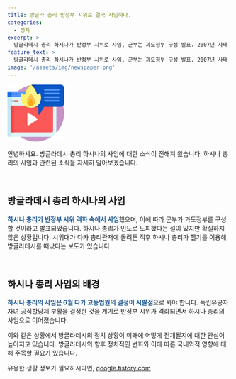 ```yaml
---
title: 방글라 총리 반정부 시위로 결국 사임하다.
categories:
  - 정치
excerpt: >
  방글라데시 총리 하시나가 반정부 시위로 사임, 군부는 과도정부 구성 발표. 2007년 사태 때도 군 지원 과도정부 세워. 하시나 총리 인도로 도피설,확실하지 않음. 시위대가 총리관저로 몰려 헬기로 도피. 반정부 시위는 지난 6월 독립유공자 자녀 공직할당제 부활 결정으로 시작됨.
feature_text: >
  방글라데시 총리 하시나가 반정부 시위로 사임, 군부는 과도정부 구성 발표. 2007년 사태 때도 군 지원 과도정부 세워. 하시나 총리 인도로 도피설,확실하지 않음. 시위대가 총리관저로 몰려 헬기로 도피. 반정부 시위는 지난 6월 독립유공자 자녀 공직할당제 부활 결정으로 시작됨.
image: '/assets/img/newspaper.png'
---
```


<p><img src="/assets/img/news.png" alt="rentncar 속보" /></p>

<p>안녕하세요. 방글라데시 총리 하시나의 사임에 대한 소식이 전해져 왔습니다. 하시나 총리의 사임과 관련된 소식을 자세히 알아보겠습니다.</p>

<p data-ke-size="size16">&nbsp;</p>

<h2 data-ke-size="size26">방글라데시 총리 하시나의 사임</h2>

<p data-ke-size="size16"><b><span style="color: #1a5490;">하시나 총리가 반정부 시위 격화 속에서 사임</span></b>했으며, 이에 따라 군부가 과도정부를 구성할 것이라고 발표되었습니다. 하시나 총리가 인도로 도피했다는 설이 있지만 확실하지 않은 상황입니다. 시위대가 다카 총리관저에 몰려든 직후 하시나 총리가 헬기를 이용해 방글라데시를 떠났다는 보도가 있습니다.</p>

<p data-ke-size="size16">&nbsp;</p>

<h2 data-ke-size="size26">하시나 총리 사임의 배경</h2>

<p data-ke-size="size16"><b><span style="color: #1a5490;">하시나 총리의 사임은 6월 다카 고등법원의 결정이 시발점</span></b>으로 봐야 합니다. 독립유공자 자녀 공직할당제 부활을 결정한 것을 계기로 반정부 시위가 격화되면서 하시나 총리의 사임으로 이어졌습니다.</p>

<p>이와 같은 상황에서 방글라데시의 정치 상황이 미래에 어떻게 전개될지에 대한 관심이 높아지고 있습니다. 방글라데시의 향후 정치적인 변화와 이에 따른 국내외적 영향에 대해 주목할 필요가 있습니다.</p>
유용한 생활 정보가 필요하시다면, <a href="https://qoogle.tistory.com" rel="dofollow">qoogle.tistory.com</a>



